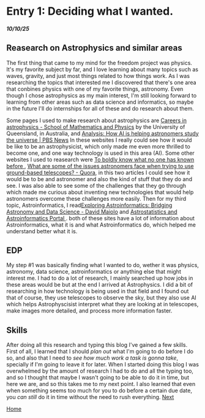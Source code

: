 # Entry 1: Deciding what I wanted.
##### 10/10/25
## Reasearch on Astrophysics and similar areas
The first thing that came to my mind for the freedom project was physics. It's my favorite subject by far, and I love learning about many topics such as waves, gravity, and just most things related to how things work. As I was researching the topics that interested me I discovered that there's one area that conbines physics with one of my favorite things, astronomy. Even though I chose astrophysics as my main interest, I'm still looking forward to learning from other areas such as data science and informatics, so maybe in the future I'll do internships for all of these and do research about them.

Some pages I used to make research about astrophysics are
[Careers in astrophysics - School of Mathematics and Physics](https://smp.uq.edu.au/research/astrophysics/study/careers-astrophysics)
by the University of Queensland, in Australia, and [Analysis: How AI is helping astronomers study the universe | PBS News](https://www.pbs.org/newshour/science/analysis-how-ai-is-helping-astronomers-study-the-universe) In these websites I really could see how it would be like to be an astrophysicist, which only made me even more thrilled to become one, and one way technology is used in this area (AI). Some other websites I used to reasearch were [To boldly know what no one has known before ](https://attheu.utah.edu/facultystaff/to-boldly-know-what-no-one-has-known-before/), [What are some of the issues astronomers face when trying to use ground-based telescopes? - Quora](https://www.quora.com/What-are-some-of-the-issues-astronomers-face-when-trying-to-use-ground-based-telescopes), in this two articles I could see how it would be to be and astronomer and also the kind of stuff that they do and see. I was also able to see some of the challenges that they go through which made me curious about inventing new technologies that would help astronomers overcome these challenges more easily. Then for my third topic, Astroinformatics, I read[Exploring Astroinformatics: Bridging Astronomy and Data Science - David Maiolo](https://www.davidmaiolo.com/2024/02/23/exploring-astroinformatics-bridging-astronomy-data-science/) and [Astrostatistics and Astroinformatics Portal
](https://asaip.psu.edu/astroinformatics-in-a-nutshell/#:~:text=Astroinformatics%20enables%20data%20integration%2C%20data%20mining%2C%20information,search%20and%20discovery%20tools%20*%20Visualization%20environmentsastroinformatics-in-a-nutshell/#:~:text=Astroinformatics%20enables%20data%20integration%2C%20data%20mining%2C%20information,search%20and%20discovery%20tools%20*%20Visualization%20environments). both of these sites have a lot of information about Astroinformatics, what it is and what Astroinformatics do, which helped me understand better what it is.

## EDP
My step #1 was basically finding what I wanted to do, wether it was physics, astronomy, data science, astroinformatics or anything else that might interest me. I had to do a lot of research, I mainly searched up how jobs in these areas would be but at the end I arrived at Astrophysics. I did a bit of researching in how technology is being used in that field and I found out that of course, they use telescopes to observe the sky, but they also use AI which helps Astrophyscisist interpret what they are looking at in telescopes, make images more detailed, and process more information faster.

## Skills
After doing all this research and typing this blog I've gained a few skills. First of all, I learned that I should _plan out_ what I'm going to do before I do so, and also that I need to _see how much work a task is gonna take_, specially if I'm going to leave it for later. When I started doing this blog I was overwhelmed by the amount of research I had to do and all the typing too, and so I thought that maybe I wasn't going to be able to do it in time, but here we are, and so this takes me to my next point. I also learned that even when something seems too much for you to do before a certain due date, you *can* _still_ do it in time without the need to rush everything.
[Next](entry02.md)

[Home](../README.md) 
